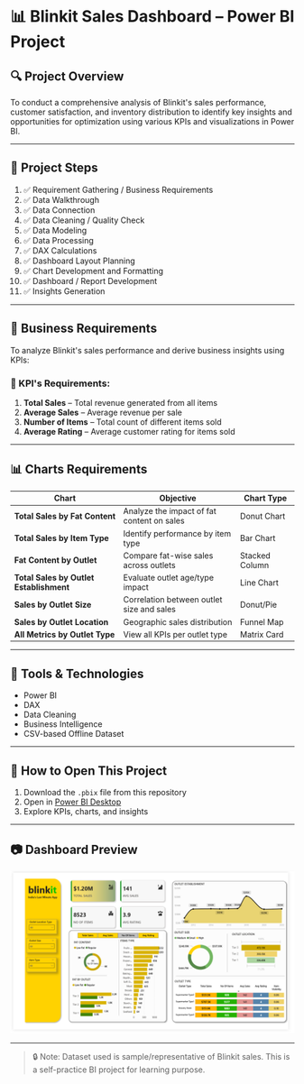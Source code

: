 # 📊 Blinkit Sales Dashboard – Power BI Project

## 🔍 Project Overview

To conduct a comprehensive analysis of Blinkit's sales performance, customer satisfaction, and inventory distribution to identify key insights and opportunities for optimization using various KPIs and visualizations in Power BI.

---

## 📁 Project Steps

1. ✅ Requirement Gathering / Business Requirements  
2. ✅ Data Walkthrough  
3. ✅ Data Connection  
4. ✅ Data Cleaning / Quality Check  
5. ✅ Data Modeling  
6. ✅ Data Processing  
7. ✅ DAX Calculations  
8. ✅ Dashboard Layout Planning  
9. ✅ Chart Development and Formatting  
10. ✅ Dashboard / Report Development  
11. ✅ Insights Generation  

---

## 📌 Business Requirements

To analyze Blinkit's sales performance and derive business insights using KPIs:

### 🎯 KPI's Requirements:

1. **Total Sales** – Total revenue generated from all items  
2. **Average Sales** – Average revenue per sale  
3. **Number of Items** – Total count of different items sold  
4. **Average Rating** – Average customer rating for items sold  

---

## 📊 Charts Requirements

| Chart | Objective | Chart Type |
|-------|-----------|------------|
| **Total Sales by Fat Content** | Analyze the impact of fat content on sales | Donut Chart |
| **Total Sales by Item Type** | Identify performance by item type | Bar Chart |
| **Fat Content by Outlet** | Compare fat-wise sales across outlets | Stacked Column |
| **Total Sales by Outlet Establishment** | Evaluate outlet age/type impact | Line Chart |
| **Sales by Outlet Size** | Correlation between outlet size and sales | Donut/Pie |
| **Sales by Outlet Location** | Geographic sales distribution | Funnel Map |
| **All Metrics by Outlet Type** | View all KPIs per outlet type | Matrix Card |

---

## 🧮 Tools & Technologies

- Power BI  
- DAX  
- Data Cleaning  
- Business Intelligence  
- CSV-based Offline Dataset  

---

## 📌 How to Open This Project

1. Download the `.pbix` file from this repository  
2. Open in [Power BI Desktop](https://powerbi.microsoft.com/en-us/downloads/)  
3. Explore KPIs, charts, and insights  

---
## 📷 Dashboard Preview

![Dashboard Preview](images/blinkit_ss.png)


---

> 🔒 Note: Dataset used is sample/representative of Blinkit sales. This is a self-practice BI project for learning purpose.
